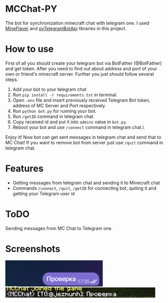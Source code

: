 # MCChat-PY
The bot for synchronization minecraft chat with telegram one. I used [MineFlayer](https://github.com/PrismarineJS/mineflayer/tree/master) and [pyTelegramBotApi](https://pypi.org/project/pyTelegramBotAPI/) libraries in this project.
# How to use
First of all you should create your telegram bot via BotFather (@BotFather) and get token. After you need to find out about address and port of your own or friend's minecraft server.
Further you just should follow several steps.
1. Add your bot to your telegram chat
2. Run ``pip install -r requirements.txt`` in terminal.
3. Open ``.env`` file and insert previously received Telegram Bot token, address of MC Server and Port respectively.
4. Run ``python bot.py`` for running your bot.
5. Run ``/getID`` command in telegram chat.
6. Copy received id and put it into ``admins`` value in ``bot.py``.
7. Reboot your bot and use ``/connect`` command in telegram chat.\

Enjoy it! Now bot can get sent messages in telegram chat and send that to MC Chat!
If you want to remove bot from server just use ``/quit`` command in telegram chat.
# Features 
* Getting messages from telegram chat and sending it to Minecraft chat
* Commands ``/connect``, ``/quit``, ``/getID`` for connecting bot, quiting it and getting your Telegram user id
# ToDO
Sending messages from MC Chat to Telegram one.
# Screenshots
<img src='https://github.com/jezmunh/MCChat-PY/blob/main/screenshots/screen0.png?raw=true'><img src='https://github.com/jezmunh/MCChat-PY/blob/main/screenshots/screen1.jfif?raw=true'>

